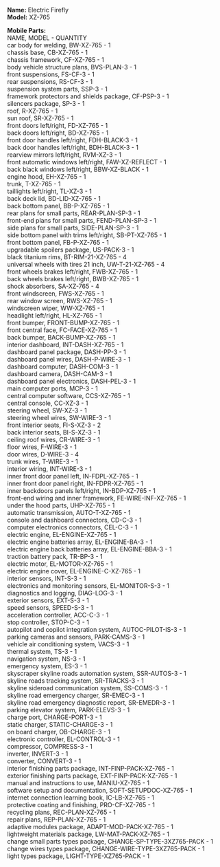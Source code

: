 __Name:__ Electric Firefly  
__Model:__ XZ-765  

__Mobile Parts:__  
NAME, MODEL - QUANTITY  
car body for welding, BW-XZ-765 - 1  
chassis base, CB-XZ-765 - 1  
chassis framework, CF-XZ-765 - 1  
body vehicle structure plans, BVS-PLAN-3 - 1  
front suspensions, FS-CF-3 - 1  
rear suspensions, RS-CF-3 - 1  
suspension system parts, SSP-3 - 1  
framework protectors and shields package, CF-PSP-3 - 1  
silencers package, SP-3 - 1  
roof, R-XZ-765 - 1  
sun roof, SR-XZ-765 - 1  
front doors left/right, FD-XZ-765 - 1  
back doors left/right, BD-XZ-765 - 1  
front door handles left/right, FDH-BLACK-3 - 1  
back door handles left/right, BDH-BLACK-3 - 1  
rearview mirrors left/right, RVM-XZ-3 - 1  
front automatic windows left/right, FAW-XZ-REFLECT - 1  
back black windows left/right, BBW-XZ-BLACK - 1  
engine hood, EH-XZ-765 - 1  
trunk, T-XZ-765 - 1  
taillights left/right, TL-XZ-3 - 1  
back deck lid, BD-LID-XZ-765 - 1  
back bottom panel, BB-P-XZ-765 - 1  
rear plans for small parts, REAR-PLAN-SP-3 - 1  
front-end plans for small parts, FEND-PLAN-SP-3 - 1  
side plans for small parts, SIDE-PLAN-SP-3 - 1  
side bottom panel with trims left/right, SB-PT-XZ-765 - 1  
front bottom panel, FB-P-XZ-765 - 1  
upgradable spoilers package, US-PACK-3 - 1  
black titanium rims, BT-RIM-21-XZ-765 - 4  
universal wheels with tires 21 inch, UW-T-21-XZ-765 - 4  
front wheels brakes left/right, FWB-XZ-765 - 1  
back wheels brakes left/right, BWB-XZ-765 - 1  
shock absorbers, SA-XZ-765 - 4  
front windscreen, FWS-XZ-765 - 1  
rear window screen, RWS-XZ-765 - 1  
windscreen wiper, WW-XZ-765 - 1  
headlight left/right, HL-XZ-765 - 1  
front bumper, FRONT-BUMP-XZ-765 - 1  
front central face, FC-FACE-XZ-765 - 1  
back bumper, BACK-BUMP-XZ-765 - 1  
interior dashboard, INT-DASH-XZ-765 - 1  
dashboard panel package, DASH-PP-3 - 1  
dashboard panel wires, DASH-P-WIRE-3 - 1  
dashboard computer, DASH-COM-3 - 1  
dashboard camera, DASH-CAM-3 - 1  
dashboard panel electronics, DASH-PEL-3  - 1  
main computer ports, MCP-3 - 1  
central computer software, CCS-XZ-765 - 1  
central console, CC-XZ-3 - 1  
steering wheel, SW-XZ-3 - 1  
steering wheel wires, SW-WIRE-3 - 1  
front interior seats, FI-S-XZ-3 - 2  
back interior seats, BI-S-XZ-3 - 1  
ceiling roof wires, CR-WIRE-3 - 1  
floor wires, F-WIRE-3 - 1  
door wires, D-WIRE-3 - 4  
trunk wires, T-WIRE-3 - 1  
interior wiring, INT-WIRE-3 - 1  
inner front door panel left, IN-FDPL-XZ-765 - 1  
inner front door panel right, IN-FDPR-XZ-765  - 1  
inner backdoors panels left/right,  IN-BDP-XZ-765  - 1  
front-end wiring and inner framework, FE-WIRE-INF-XZ-765 - 1  
under the hood parts, UHP-XZ-765 - 1  
automatic transmission, AUTO-T-XZ-765 - 1  
console and dashboard connectors, CD-C-3 - 1  
computer electronics connectors, CEL-C-3 - 1  
electric engine, EL-ENGINE-XZ-765 - 1  
electric engine batteries array, EL-ENGINE-BA-3 - 1  
electric engine back batteries array, EL-ENGINE-BBA-3 - 1  
traction battery pack, TR-BP-3 - 1  
electric motor, EL-MOTOR-XZ-765 - 1  
electric engine cover, EL-ENGINE-C-XZ-765 - 1  
interior sensors, INT-S-3 - 1  
electronics and monitoring sensors, EL-MONITOR-S-3 - 1  
diagnostics and logging, DIAG-LOG-3 - 1  
exterior sensors, EXT-S-3 - 1  
speed sensors, SPEED-S-3 - 1  
acceleration controller, ACC-C-3 - 1  
stop controller, STOP-C-3 - 1  
autopilot and copilot integration system, AUTOC-PILOT-IS-3 - 1  
parking cameras and sensors, PARK-CAMS-3 - 1  
vehicle air conditioning system, VACS-3 - 1  
thermal system, TS-3 - 1  
navigation system, NS-3 - 1  
emergency system, ES-3 - 1  
skyscraper skyline roads automation system, SSR-AUTOS-3 - 1  
skyline roads tracking system, SR-TRACKS-3 - 1  
skyline sideroad communication system, SS-COMS-3 - 1  
skyline road emergency charger, SR-EMEC-3 - 1  
skyline road emergency diagnostic report, SR-EMEDR-3 - 1  
parking elevator system, PARK-ELEVS-3 - 1  
charge port, CHARGE-PORT-3 - 1  
static charger, STATIC-CHARGE-3 - 1  
on board charger, OB-CHARGE-3 - 1  
electronic controller, EL-CONTROL-3 - 1  
compressor, COMPRESS-3 - 1  
inverter, INVERT-3 - 1  
converter, CONVERT-3 - 1  
interior finishing parts package, INT-FINP-PACK-XZ-765 - 1  
exterior finishing parts package, EXT-FINP-PACK-XZ-765 - 1  
manual and instructions to use, MANIU-XZ-765 - 1  
software setup and documentation, SOFT-SETUPDOC-XZ-765 - 1  
internet connection learning book, IC-LB-XZ-765 - 1  
protective coating and finishing, PRO-CF-XZ-765 - 1  
recycling plans, REC-PLAN-XZ-765 - 1  
repair plans, REP-PLAN-XZ-765 - 1  
adaptive modules package, ADAPT-MOD-PACK-XZ-765 - 1  
lightweight materials package, LW-MAT-PACK-XZ-765 - 1  
change small parts types package, CHANGE-SP-TYPE-3XZ765-PACK - 1  
change wires types package, CHANGE-WIRE-TYPE-3XZ765-PACK - 1  
light types package, LIGHT-TYPE-XZ765-PACK - 1  
